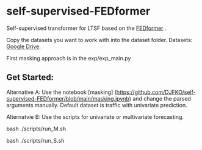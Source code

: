 # self-supervised-FEDformer
Self-supervised transformer for LTSF based on the [FEDformer](https://github.com/MAZiqing/FEDformer) .

Copy the datasets you want to work with into the dataset folder.
Datasets: [Google Drive](https://drive.google.com/drive/folders/1ZOYpTUa82_jCcxIdTmyr0LXQfvaM9vIy?usp=sharing).

First masking approach is in the exp/exp_main.py

## Get Started:

Alternative A:
Use the notebook [masking] (https://github.com/DJFKO/self-supervised-FEDformer/blob/main/masking.ipynb) and change the parsed arguments manually. Default dataset is traffic with univariate prediction.

Alternatvie B:
Use the scripts for univariate or multivariate forecasting.

bash ./scripts/run_M.sh

bash ./scripts/run_S.sh
